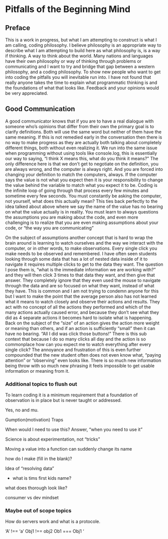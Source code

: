 # Pitfalls of the Beginning Mind

## Preface

This is a work in progress, but what I am attempting to construct is what I am calling, coding philosophy. I believe philosophy is an appropriate way to describe what I am attempting to build here as what philosophy is, is a way if thinking. A way to think about  the world. Many nations and languages have their own philosophy or way of thinking through problems or communicating and I want to try and bridge that gap between a western philosophy, and a coding philosophy. To show new people who want to get into coding the pitfalls you will inevitable run into. I have not found that really anyone takes the time to explain what programmatic thinking is and the foundations of what that looks like. Feedback and your opinions would be very appreciated.


## Good Communication

A good communicator knows that if you are to have a real dialogue with someone who’s opinions that differ from their own the primary goal is to clarify definitions. Both will use the same word but neither of them have the same meaning. If this is not remedied early in the conversation then there is no way to make progress as they are actually both talking about completely different things, both without even realizing it. We run into the same issue when programming without using tools like console.log, this is essentially our way to saying, “I think X means this, what do you think it means?” The only difference here is that we don’t get to negotiate on the definition, you are always wrong, and the computer is always right. And you are forced into changing your definition to match the computers, always. If the computer says the value is not what you expect then it is your responsibility to change the value behind the variable to match what you expect it to be. Coding is the infinite loop of going through that process every few minutes and sometime every few seconds. You must constantly be asking the computer, not yourself, what does this actually mean? This ties back perfectly to the idea talked about above where we say the name of the value has no bearing on what the value actually is in reality. You must learn to always questions the assumptions you are making about the code, and even more challenging is to realize that you are even making assumptions about your code, or “the way you are communicating”

On the subject of assumptions another concept that is hard to wrap the brain around is learning to watch ourselves and the way we interact with the computer, or in other words, to make observations. Every single click you make needs to be observed and remembered. I have often seen students looking through some data that has a lot of nested data inside of it to navigate it requires multiple clicks to get to the data they want. The question I pose them is, “what is the immediate information we are working with?” and they will then click 3 times to that data they want, and then give that answer. They completely ignore that they even used the mouse to navigate through the data and are so focused on what they want,  instead of what they have. This is common and I am not trying to condemn anyone for this but I want to make the point that the average person also has not learned what it means to watch closely and observe their actions and results. They act with no concept of all the actions they performed and which of the many actions actually caused error, and because they don’t see what they did as 4  separate actions it becomes hard to isolate what is happening. Back on the subject of the “size” of an action gives the action more weight or meaning than others, and if an action is sufficiently “small” then it can have no bearing. “All I did was click those buttons!” There is this sub context that because I do so many clicks all day and the action is so commonplace how can you expect me to watch everything after every single click? The annoyance and frustration of this is even further compounded that the new student often does not even know what, “paying attention” or “observing” even looks like. There is so much new information being throw with so much new phrasing it feels impossible to get usable information or meaning from it.

### Additional topics to flush out

To learn coding it is a minimum requirement that a foundation of observation is in place but is never taught or addressed.

Yes, no and mu.

Gumption(motivation) Traps

When would I need to use this? Answer, “when you need to use it”

Science is about experimentation, not “tricks”

Moving a value into a function can suddenly change its name

how do I make (fill in the blank)?

Idea of “resolving data”
 - what is tims first kids name?

what does thorough look like?

consumer vs dev mindset

### Maybe out of scope topics

How do servers work and what is a protocole.

‘A’ !== ‘a’
Obj1 !== obj2
Ob1 === Obj1	‘
